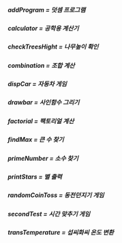 ##### addProgram = 덧셈 프로그램
##### calculator = 공학용 계산기
##### checkTreesHight = 나무높이 확인
##### combination = 조합 계산
##### dispCar = 자동차 게임
##### drawbar = 사인함수 그리기
##### factorial = 팩토리얼 계산
##### findMax = 큰 수 찾기
##### primeNumber = 소수 찾기
##### printStars = 별 출력
##### randomCoinToss = 동전던지기 게임
##### secondTest = 시간 맞추기 게임
##### transTemperature = 섭씨화씨 온도 변환
